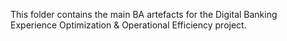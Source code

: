 This folder contains the main BA artefacts for the Digital Banking Experience Optimization & Operational Efficiency project.
